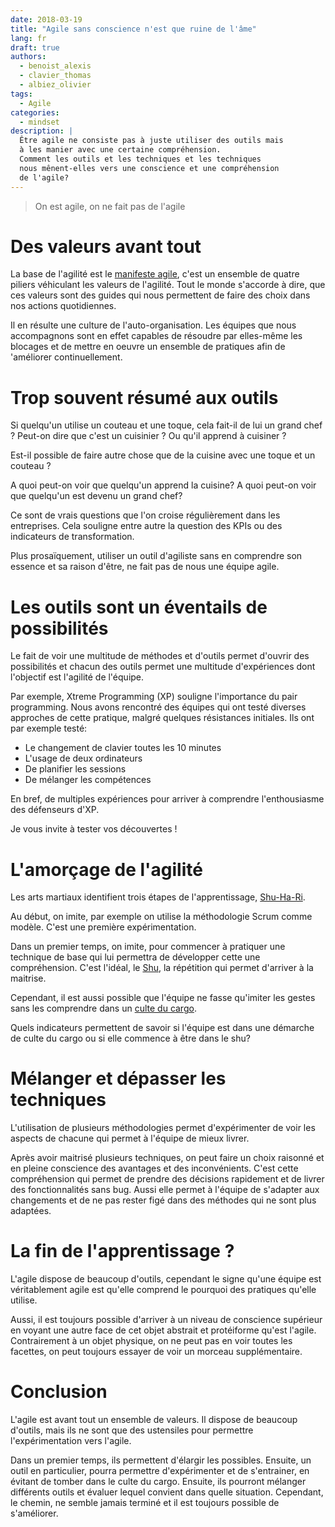 ```yaml
---
date: 2018-03-19
title: "Agile sans conscience n'est que ruine de l'âme"
lang: fr
draft: true
authors:
  - benoist_alexis
  - clavier_thomas
  - albiez_olivier
tags:
  - Agile
categories:
  - mindset
description: |
  Être agile ne consiste pas à juste utiliser des outils mais
  à les manier avec une certaine compréhension.
  Comment les outils et les techniques et les techniques
  nous mênent-elles vers une conscience et une compréhension
  de l'agile?
---
```

<!-- Plan:
agile a la base => manifeste => culture != outils

agile = direction = (culture | état d'esprit) != (proccess | outil)
demonter le cargo cult => sans compréhension

se poser la question de la diff avec le shu?
mettre un lien: https://blog.operaepartners.fr/2018/02/06/il-ny-a-pas-de-majuscule-a-agile/ -->

> On est agile, on ne fait pas de l'agile

<!-- lean: outils => philo => outils  -->

# Des valeurs avant tout

La base de l'agilité est le [manifeste agile](http://agilemanifesto.org/iso/fr/manifesto.html),
c'est un ensemble de quatre piliers véhiculant les valeurs de l'agilité.
Tout le monde s'accorde à dire, que ces valeurs sont des guides
qui nous permettent de faire des choix dans nos actions quotidiennes.

Il en résulte une culture de l'auto-organisation.
Les équipes que nous accompagnons sont en effet capables de
résoudre par elles-même les blocages et de mettre en
oeuvre un ensemble de pratiques afin de 'améliorer continuellement.

# Trop souvent résumé aux outils

Si quelqu'un utilise un couteau et une toque,
cela fait-il de lui un grand chef ? Peut-on dire que c'est un cuisinier ?
Ou qu'il apprend à cuisiner ?

Est-il possible de faire autre chose que de la cuisine avec une toque et un couteau ?

A quoi peut-on voir que quelqu'un apprend la cuisine?
A quoi peut-on voir que quelqu'un est devenu un grand chef?

Ce sont de vrais questions que l'on croise régulièrement dans les entreprises.
Cela souligne entre autre la question des KPIs ou des indicateurs de transformation.

Plus prosaïquement, utiliser un outil d'agiliste sans en comprendre son essence
et sa raison d'être, ne fait pas de nous une équipe agile.

<!-- Une système agile est un système capable d'appréhender rapidement son environment
afin de prendre des décisions. -->

<!-- Agilité : valeurs contre intuitives car hors de notre champ culturel

=> expérimenter pour apprendre
=> avoir envie d'apprendre, curiosité et de lâcher prise -->

# Les outils sont un éventails de possibilités

Le fait de voir une multitude de méthodes et d'outils permet d'ouvrir
des possibilités et chacun des outils permet une multitude d'expériences
dont l'objectif est l'agilité de l'équipe.

Par exemple, Xtreme Programming (XP) souligne l'importance du pair programming.
Nous avons rencontré des équipes qui ont testé diverses approches de cette
pratique, malgré quelques résistances initiales. Ils ont par exemple testé:

 * Le changement de clavier toutes les 10 minutes
 * L'usage de deux ordinateurs
 * De planifier les sessions
 * De mélanger les compétences

En bref, de multiples expériences pour arriver à comprendre l'enthousiasme
des défenseurs d'XP.

Je vous invite à tester vos découvertes !

# L'amorçage de l'agilité
<!-- on a fini de relire ici -->
Les arts martiaux identifient trois étapes de l'apprentissage,
[Shu-Ha-Ri](http://alistair.cockburn.us/Shu+Ha+Ri).

Au début, on imite, par exemple on utilise la méthodologie
Scrum comme modèle. C'est une première expérimentation.

<!-- expérimentation +
C'est une démarche quotidienne d'essais et d'erreurs qui permet une bonne compréhension. -->

Dans un premier temps, on imite, pour commencer à pratiquer
une technique de base qui lui permettra de développer cette
une compréhension. C'est l'idéal,
le [Shu](http://alistair.cockburn.us/Shu+Ha+Ri), la répétition
qui permet d'arriver à la maitrise.

Cependant, il est aussi possible que l'équipe ne fasse qu'imiter les
gestes sans les comprendre dans un [culte du cargo](https://fr.wikipedia.org/wiki/Culte_du_cargo).

<!-- difference entre le maitre qui transmet et les gens qui copient -->
<!-- c'est a force de dire merci qu'on développe la gratitude -->
<!-- histoire de toyota qui a permis aux concurrents de visiter ses usines pendant
des années. Il n'arrivaient à faire du lean 40 ans après.
A chaque fois, il ne peuvent copier qu'une petite partie et ils
pensent que le reste ne sert à rien.
C'est la différence technologique qui fait du culte du cargo.

Histoire des gens qui taille des haches en silex.
Il se font défoncer par le silex.
Ils veulent copier les gens qui ont des haches en bronze.
Il mettent leurs experts sur le sujet, ils n'y arriveront jamais.
Mais ils essayerons. -->
<!-- indicateur: livrer de la valeur business, mais c'est aussi une illusion car
la feedback loop est trop grande.  -->

Quels indicateurs permettent de savoir si l'équipe est dans une démarche
de culte du cargo ou si elle commence à être dans le shu?

# Mélanger et dépasser les techniques

<!-- 0. Elargir ses possibles
1. expérimenter -> compréhension
2. maitrise de plusieurs techniques -> choix -->

L'utilisation de plusieurs méthodologies permet d'expérimenter de voir les
aspects de chacune qui permet à l'équipe de mieux livrer.

Après avoir maitrisé plusieurs techniques, on peut faire un
choix raisonné et en pleine conscience des avantages et
des inconvénients.
C'est cette compréhension qui permet de prendre des décisions rapidement et de livrer
des fonctionnalités sans bug. Aussi
elle permet à l'équipe de s'adapter aux changements et de ne pas
rester figé dans des méthodes qui ne sont plus adaptées.

# La fin de l'apprentissage ?

L'agile dispose de beaucoup d'outils, cependant le signe qu'une
équipe est véritablement agile est qu'elle comprend le pourquoi
des pratiques qu'elle utilise.

Aussi, il est toujours possible d'arriver à un niveau de conscience
supérieur en voyant une autre face de cet objet abstrait et protéiforme qu'est l'agile.
Contrairement à un objet physique, on ne peut pas en voir toutes les facettes, on
peut toujours essayer de voir un morceau supplémentaire.

# Conclusion

L'agile est avant tout un ensemble de valeurs.
Il dispose de beaucoup d'outils, mais ils ne sont que
des ustensiles pour permettre l'expérimentation vers l'agile.

Dans un premier temps, ils permettent d'élargir les possibles.
Ensuite, un outil en particulier, pourra permettre d'expérimenter et de
s'entrainer, en évitant de tomber dans le culte du cargo.
Ensuite, ils pourront mélanger différents outils et évaluer
lequel convient dans quelle situation.
Cependant, le chemin, ne semble jamais terminé et il est toujours possible
de s'améliorer.
